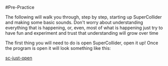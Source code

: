 #Pre-Practice


The following will walk you through, step by step, starting up SuperCollider and making some basic sounds. Don't worry about understanding everything that is happening, or, even, most of what is happening just try to have fun and experiment and trust that understanding will grow over time


The first thing you will need to do is open SuperCollider, open it up! Once the program is open it will look something like this:

[sc-just-open](./imgs/sc-just-open)